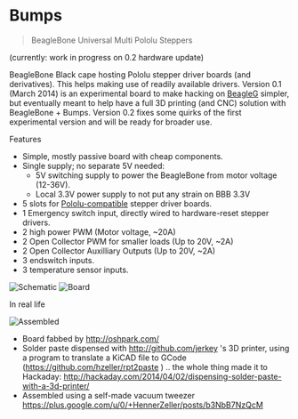 Bumps
=====

> BeagleBone Universal Multi Pololu Steppers

(currently: work in progress on 0.2 hardware update)

BeagleBone Black cape hosting Pololu stepper driver boards (and derivatives).
This helps making use of readily available drivers.
Version 0.1 (March 2014) is an experimental board to make hacking on [BeagleG][beagleg-url]
simpler, but eventually meant to help have a full 3D printing
(and CNC) solution with BeagleBone + Bumps. Version 0.2 fixes some quirks of the first
experimental version and will be ready for broader use.

Features
   * Simple, mostly passive board with cheap components.
   * Single supply; no separate 5V needed:
      * 5V switching supply to power the BeagleBone from motor voltage (12-36V).
      * Local 3.3V power supply to not put any strain on BBB 3.3V
   * 5 slots for [Pololu-compatible][pololu-url] stepper driver boards.
   * 1 Emergency switch input, directly wired to hardware-reset stepper drivers.
   * 2 high power PWM (Motor voltage, ~20A)
   * 2 Open Collector PWM for smaller loads (Up to 20V, ~2A)
   * 2 Open Collector Auxilliary Outputs (Up to 20V, ~2A)
   * 3 endswitch inputs.
   * 3 temperature sensor inputs.

![Schematic][schem]
![Board][board]

In real life

![Assembled][assembled]

  * Board fabbed by http://oshpark.com/
  * Solder paste dispensed with http://github.com/jerkey 's 3D printer, using
	a program to translate a KiCAD file to GCode (https://github.com/hzeller/rpt2paste )
	.. the whole thing made it to Hackaday:
	http://hackaday.com/2014/04/02/dispensing-solder-paste-with-a-3d-printer/
  * Assembled using a self-made vacuum tweezer
	https://plus.google.com/u/0/+HennerZeller/posts/b3NbB7NzQcM

[beagleg-url]: https://github.com/hzeller/beagleg
[pololu-url]: http://www.pololu.com/product/1182
[schem]: https://github.com/hzeller/bumps/raw/master/img/bumps-schem.png
[board]: https://github.com/hzeller/bumps/raw/master/img/bumps-board.png
[assembled]: https://github.com/hzeller/bumps/raw/master/img/bumps-connect.jpg
